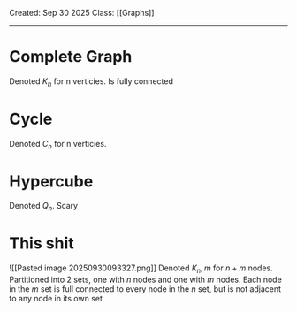 Created: Sep 30 2025
Class: [[Graphs]] 
- - -
# Complete Graph
Denoted $K_n$ for n verticies. Is fully connected

# Cycle
Denoted $C_n$ for n verticies.

# Hypercube
Denoted $Q_n$. Scary

# This shit
![[Pasted image 20250930093327.png]]
Denoted $K_n,m$ for $n+m$ nodes. Partitioned into 2 sets, one with $n$ nodes and one with $m$ nodes. Each node in the $m$ set is full connected to every node in the $n$ set, but is not adjacent to any node in its own set 